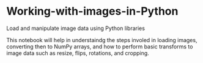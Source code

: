 # Working-with-images-in-Python
Load and manipulate image data using Python libraries

This notebook will help in understaindg the steps involed in loading images, converting then to NumPy arrays, and how to perform basic transforms to image data such as resize, flips, rotations, and cropping.
